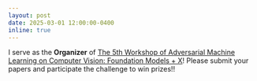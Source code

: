 ```yaml
---
layout: post
date: 2025-03-01 12:00:00-0400
inline: true
---
```


I serve as the **Organizer** of [The 5th Workshop of Adversarial Machine Learning on Computer Vision: Foundation Models + X](https://cvpr25-advml.github.io/)! Please submit your papers and participate the challenge to win prizes!!


